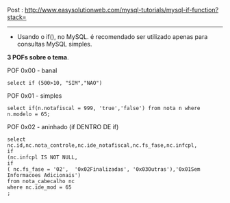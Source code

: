 Post : http://www.easysolutionweb.com/mysql-tutorials/mysql-if-function?stack=


---


- Usando o if(), no MySQL. é recomendado ser utilizado apenas para consultas MySQL simples.


**3 POFs sobre o tema**.


POF 0x00 - banal

	select if (500>10, "SIM","NAO")

POF 0x01 - simples

	select if(n.notafiscal = 999, 'true','false') from nota n where n.modelo = 65;

POF 0x02 - aninhado (if DENTRO DE if)

	select
	nc.id,nc.nota_controle,nc.ide_notafiscal,nc.fs_fase,nc.infcpl,
	if 
	(nc.infcpl IS NOT NULL,
	if
	( nc.fs_fase = '02',  '0x02Finalizadas', '0x03Outras'),'0x01Sem Informacoes Adicionais') 
	from nota_cabecalho nc
	where nc.ide_mod = 65
	;
